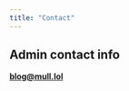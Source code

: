 ```yaml
---
title: "Contact"
---
```


## Admin contact info



**[blog@mull.lol](mailto:your-email@example.com)**
